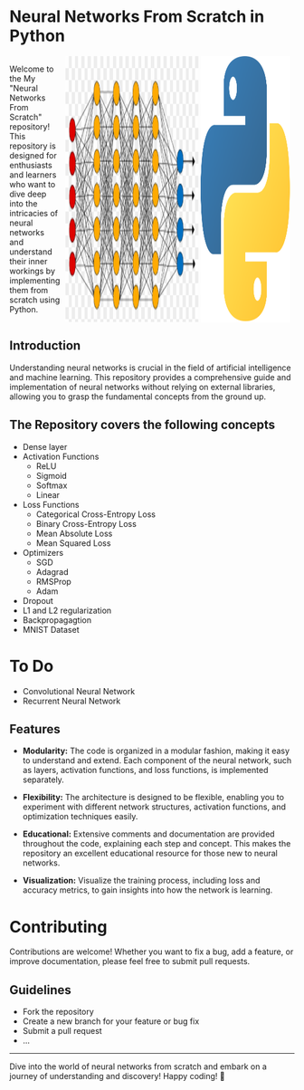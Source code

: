 # Neural Networks From Scratch in Python

<div style="overflow: auto; display: flex;">
  <div style="flex: 1; margin-right: 10px;">
    <p>Welcome to the My "Neural Networks From Scratch" repository! This repository is designed for enthusiasts and learners who want to dive deep into the intricacies of neural networks and understand their inner workings by implementing them from scratch using Python.</p>
  </div>

  <div height='1000px' width='100%'>
    <img height = '100%' width='58%' src='Images/nn100.png'>
     <img  height = '100%' width='39%' src='Images/python.png'>
</div>
</div>

## Introduction

Understanding neural networks is crucial in the field of artificial intelligence and machine learning. This repository provides a comprehensive guide and implementation of neural networks without relying on external libraries, allowing you to grasp the fundamental concepts from the ground up.

## The Repository covers the following concepts

- Dense layer
- Activation Functions
    - ReLU
    - Sigmoid
    - Softmax
    - Linear
- Loss Functions
    - Categorical Cross-Entropy Loss
    - Binary Cross-Entropy Loss
    - Mean Absolute Loss
    - Mean Squared Loss
- Optimizers
    - SGD
    - Adagrad
    - RMSProp
    - Adam
- Dropout
- L1 and L2 regularization
- Backpropagagtion
- MNIST Dataset

# To Do

- Convolutional Neural Network
- Recurrent Neural Network

## Features

- **Modularity:** The code is organized in a modular fashion, making it easy to understand and extend. Each component of the neural network, such as layers, activation functions, and loss functions, is implemented separately.

- **Flexibility:** The architecture is designed to be flexible, enabling you to experiment with different network structures, activation functions, and optimization techniques easily.

- **Educational:** Extensive comments and documentation are provided throughout the code, explaining each step and concept. This makes the repository an excellent educational resource for those new to neural networks.

- **Visualization:** Visualize the training process, including loss and accuracy metrics, to gain insights into how the network is learning.


# Contributing

Contributions are welcome! Whether you want to fix a bug, add a feature, or improve documentation, please feel free to submit pull requests. 

## Guidelines

- Fork the repository
- Create a new branch for your feature or bug fix
- Submit a pull request
- ...

---

Dive into the world of neural networks from scratch and embark on a journey of understanding and discovery! Happy coding! 🚀
